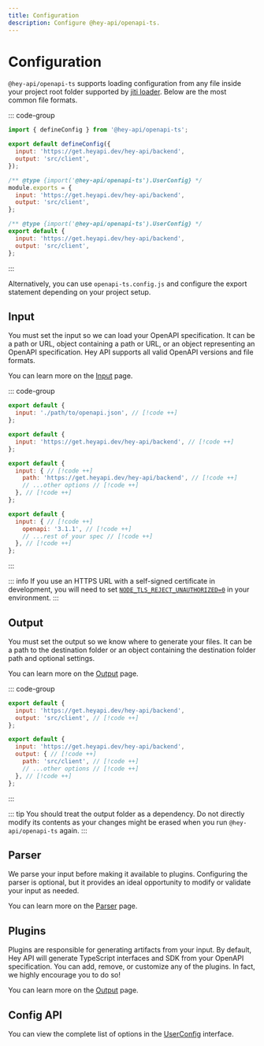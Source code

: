 ```yaml
---
title: Configuration
description: Configure @hey-api/openapi-ts.
---
```


# Configuration

`@hey-api/openapi-ts` supports loading configuration from any file inside your project root folder supported by [jiti loader](https://github.com/unjs/c12?tab=readme-ov-file#-features). Below are the most common file formats.

::: code-group

```js [openapi-ts.config.ts]
import { defineConfig } from '@hey-api/openapi-ts';

export default defineConfig({
  input: 'https://get.heyapi.dev/hey-api/backend',
  output: 'src/client',
});
```

```js [openapi-ts.config.cjs]
/** @type {import('@hey-api/openapi-ts').UserConfig} */
module.exports = {
  input: 'https://get.heyapi.dev/hey-api/backend',
  output: 'src/client',
};
```

```js [openapi-ts.config.mjs]
/** @type {import('@hey-api/openapi-ts').UserConfig} */
export default {
  input: 'https://get.heyapi.dev/hey-api/backend',
  output: 'src/client',
};
```

:::

Alternatively, you can use `openapi-ts.config.js` and configure the export statement depending on your project setup.

<!--
TODO: uncomment after c12 supports multiple configs
see https://github.com/unjs/c12/issues/92
-->
<!-- ### Multiple Clients

If you want to generate multiple clients with a single `openapi-ts` command, you can provide an array of configuration objects.

```js
import { defineConfig } from '@hey-api/openapi-ts';

export default defineConfig([
  {
    input: 'path/to/openapi_one.json',
    output: 'src/client_one',
    plugins: ['legacy/fetch'],
  },
  {
    input: 'path/to/openapi_two.json',
    output: 'src/client_two',
    plugins: ['legacy/axios'],
  },
])
``` -->

## Input

You must set the input so we can load your OpenAPI specification. It can be a path or URL, object containing a path or URL, or an object representing an OpenAPI specification. Hey API supports all valid OpenAPI versions and file formats.

You can learn more on the [Input](/openapi-ts/configuration/input) page.

::: code-group

```js [path]
export default {
  input: './path/to/openapi.json', // [!code ++]
};
```

```js [url]
export default {
  input: 'https://get.heyapi.dev/hey-api/backend', // [!code ++]
};
```

<!-- prettier-ignore-start -->
```js [object]
export default {
  input: { // [!code ++]
    path: 'https://get.heyapi.dev/hey-api/backend', // [!code ++]
    // ...other options // [!code ++]
  }, // [!code ++]
};
```
<!-- prettier-ignore-end -->
<!-- prettier-ignore-start -->
```js [spec]
export default {
  input: { // [!code ++]
    openapi: '3.1.1', // [!code ++]
    // ...rest of your spec // [!code ++]
  }, // [!code ++]
};
```
<!-- prettier-ignore-end -->

:::

::: info
If you use an HTTPS URL with a self-signed certificate in development, you will need to set [`NODE_TLS_REJECT_UNAUTHORIZED=0`](https://github.com/hey-api/openapi-ts/issues/276#issuecomment-2043143501) in your environment.
:::

## Output

You must set the output so we know where to generate your files. It can be a path to the destination folder or an object containing the destination folder path and optional settings.

You can learn more on the [Output](/openapi-ts/configuration/output) page.

::: code-group

```js [path]
export default {
  input: 'https://get.heyapi.dev/hey-api/backend',
  output: 'src/client', // [!code ++]
};
```

<!-- prettier-ignore-start -->
```js [object]
export default {
  input: 'https://get.heyapi.dev/hey-api/backend',
  output: { // [!code ++]
    path: 'src/client', // [!code ++]
    // ...other options // [!code ++]
  }, // [!code ++]
};
```
<!-- prettier-ignore-end -->

:::

::: tip
You should treat the output folder as a dependency. Do not directly modify its contents as your changes might be erased when you run `@hey-api/openapi-ts` again.
:::

## Parser

We parse your input before making it available to plugins. Configuring the parser is optional, but it provides an ideal opportunity to modify or validate your input as needed.

You can learn more on the [Parser](/openapi-ts/configuration/parser) page.

## Plugins

Plugins are responsible for generating artifacts from your input. By default, Hey API will generate TypeScript interfaces and SDK from your OpenAPI specification. You can add, remove, or customize any of the plugins. In fact, we highly encourage you to do so!

You can learn more on the [Output](/openapi-ts/output) page.

## Config API

You can view the complete list of options in the [UserConfig](https://github.com/hey-api/openapi-ts/blob/main/packages/openapi-ts/src/types/config.d.ts) interface.

<!--@include: ../examples.md-->
<!--@include: ../sponsors.md-->
